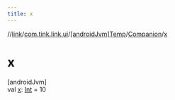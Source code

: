 ```yaml
---
title: x
---
```

//[link](../../../../index.html)/[com.tink.link.ui](../../index.html)/[[androidJvm]Temp](../index.html)/[Companion](index.html)/[x](x.html)



# x



[androidJvm]\
val [x](x.html): [Int](https://kotlinlang.org/api/latest/jvm/stdlib/kotlin/-int/index.html) = 10





